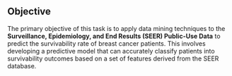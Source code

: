 ## Objective
The primary objective of this task is to apply data mining techniques to the **Surveillance, Epidemiology, and End Results (SEER) Public-Use Data** to predict the survivability rate of breast cancer patients. This involves developing a predictive model that can accurately classify patients into survivability outcomes based on a set of features derived from the SEER database.
